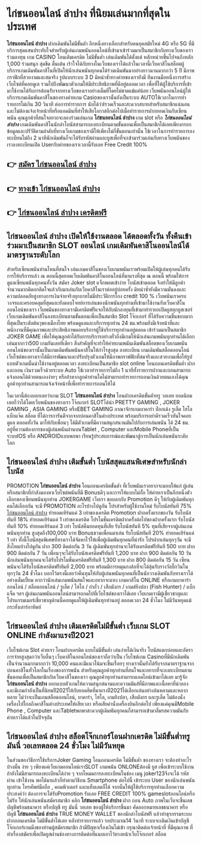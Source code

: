 # ไก่ชนออนไลน์ ลําปาง  ที่นิยมเล่นมากที่สุดในประเทศ

**ไก่ชนออนไลน์ ลําปาง** ฝากเดิมพันไม่มีขั้นต่ำ  อีกหนึ่งทางเลือกสำหรับคนยุคสมัยใหม่ 4G หรือ 5G ที่มีบริการสุดแสนประทับใจสำหรับผู้เล่นเกมพนันออนไลน์ที่เข้ามาเข้าร่วมมาเป็นสมาชิกกับทางเว็บของเราร่วมลงทุน เกม CASINO  โอนเติมเครดิต ไม่มีขั้นต่ำ เล่นเดิมพันได้ตั้งแต่ หลักหน่วยขึ้นไปจนถึงหลัก 1,000 ร่วมสนุก สุดขีด ตื่นเต้น เร้าใจได้กับทางในเว็บของเราได้แล้วในเวลานี้เว็บคาสิโนสล็อตผู้บริการเกมเดิมพันคาสิโนที่เปิดให้นักเล่นพนันทุกคนได้ร่วมเดิมพันมาอย่างยาวนานมากกว่า 5 ปี มีภาพกราฟิกที่สวยงามและสมจริง รูปแบบระบบ 3 D
มิหนำซ้ำทางค่ายของเรายังมี ทีมงานมือหนึ่งการสร้างเว็บไซต์ที่คอยดูเล  รวมไปถึงพัฒนาตัวเกมให้มีประสิทธิภาพที่ดีอยู่ตลอดเวลา เพื่อที่ให้ผู้ใช้บริการที่เข้ามาใช้งานได้รับการต้อนรับจากทางเว็บของเราอย่างเต็มที่โดยไม่ขาดแม้แต่น้อย เว็บพนันออนไลน์ผู้ให้บริการเกมเดิมพันคาสิโนของทางค่ายเกม Casioของเรานั้นยังเป็นระบบ AUTOใช้เวลาในการทำรายการไม่เกิน 30 วินาที ต่อการทำรายการ นับได้ว่าIรวดเร็วและสะดวกสบายสำหรับสมาชิกแน่นอนและไม่ต้องแจ้งเจ้าหน้าที่หรือแอดมินที่ทำให้เสียโอกาสอีกต่อไปเมื่อทำรายการฝากยอดเงินกับเซียนพนัน
คุณลูกค้าที่สนใจอยากจะลองร่วมเล่นเกม **ไก่ชนออนไลน์ ลําปาง** เกม slot  หรือ ***ไก่ชนออนไลน์ ลําปาง*** เกมเดิมพันคาสิโนนักล่าโบนัสสามารถลงทะเบียนตามขั้นตอนเพื่อเป็นสมาชิกได้เลยเพียงกรอกข้อมูลและปรัวัติตามลำดับที่ทางเว็บเกมของเรามีให้เพียงไม่กี่ขั้นตอนเท่านั้น ใช้เวลาในการทำรายการลงทะเบียนไม่ถึง 2 นาทีนักเดิมพันก็จะได้รับรหัสผ่านและยูสเพื่อที่จะเข้ามาร่วมเล่นกับทางเว็บพนันของเราลงทะเบียนเปิด Userกับค่ายของเราเวลานี้รับเลย Free Credit 100%

## 👉 [สมัคร ไก่ชนออนไลน์ ลําปาง](https://archa888.com/)
## 👉 [ทางเข้า ไก่ชนออนไลน์ ลําปาง](https://archa888.com/)
## 👉 [ไก่ชนออนไลน์ ลําปาง เครดิตฟรี](https://archa888.com/)

## ไก่ชนออนไลน์ ลําปาง เปิดให้ใช้งานตลอด ได้ตลอดทั้งวัน ทั้งคืนเข้าร่วมมาเป็นสมาชิก SLOT ออนไลน์ เกมเดิมพันคาสิโนออนไลน์ได้มาตรฐานระดับโลก

สำหรับเซียนพนันท่านไหนที่สนใจ เล่นเกมคาสิโนของเว็บเกมพนันเราพร้อมเปิดให้ผู้เล่นทุกคนได้รับการให้บริการแล้ว ณ ตอนนี้สุดยอดเว็บเดิมพันคาสิโนออนไลน์ที่มาแรงที่สุด ณ ตอนนี้ พร้อมให้การดูแลเซียนพนันทุกคนทั้งวัน สมัคร Joker slot แจ็กพอตเข้าง่าย โบนัสเข้าตลอด จึงทำให้มีลูกค้าจำนวนมากติดอกติดใจแล้วกับมาเล่นกับเว็บคาสิโนเราต่ออยู่บ่อยครั้ง มิหนำซ้ำยังมีความมั่นคงและความปลอดภัยสูงทางการเงินจ่ายจริงทุกบาทไม่มีประวัติการโกง credit 100 % เว็บพนันเราครบวงจรและครอบคลุมที่สุดและยังตอบโจทย์การเล่นของนักพนันทุกท่านที่เข้ามาใช้งานกับเว็บคาสิโนออนไลน์ของเรา
เว็บพนันของทางเรามีเครดิตฟรีแจกให้กับนักลงทุนที่เข้ามาทำรายกเปิดยูสทุกยูสเซอร์ เว็บเกมเดิมพันคาสิโนลงทะเบียนตามขั้นตอนเพื่อเป็นสมาชิก Slot โจ๊กเกอร์ ที่ได้รับความชื่นชอบมากที่สุดเป็นระดับต้นๆของเมืองไทย พร้อมดูแลและบริการทุกท่าน 24 ชม.พร้อมยังมีเจ้าหน้าที่และพนักงานที่มีคุณภาพและประสิทธิภาพคอยบริการผู้ใช้บริการทุกท่านอยู่ตลอด เข้าร่วมมาเป็นสมาชิก JOKER GAME เพื่อให้คุณลูกค้าได้รับการบริการอย่างทั่วถึงมีเกมให้นักเล่นเกมพนันทุกท่านได้เลือกเล่นมากกว่า500 เกมกันเลยทีเดียว
สิ่งสำคัญที่จะทำให้ค่ายเกมพนันเดิมพันสล็อตของเว็บเกมพนันออนไลน์ของเรานั้นเป็นเกมเดิมพันพนันคาสิโนให้กำไรสูงสุด ลงทะเบียน  เกมเดิมพันสล็อตออนไลน์เว็บไซต์ของทางเราได้มีการพัฒนาและปรับปรุงตัวเกมให้มีภาพกราฟฟิกที่สมจริงและสวยงามเพื่อให้รูปแบบตัวเกมนั้นน่าใช้งานอยู่ตลอดเวลา ลงทะเบียนเป็นสมาชิก slot online โอนถอนเครดิตขั้นต่ำ ฝากและถอน เงินรวดเร็วด้วยระบบ Auto ใช้เวลาทำรายการไม่ถึง 1 นาทีทั้งรายการฝากและถอนสามารถแจ้งถอนได้ด้วยตนเองง่ายๆ หรือถ้าหากลูกค้าท่านใดไม่สามารถทำรายการถอนเงินด้วยตนเองได้คุณลูกค้าทุกท่านสามารถแจ้งเจ้าหน้าที่เพื่อทำรายการถอนให้ได้

ในเวลานี้ต้องบอกเลยว่าเกม SLOT **ไก่ชนออนไลน์ ลําปาง** โอนฝากเครดิตขั้นต่ำทรู วอเลท ยอดนิยมเลยก็ว่าได้โดยเว็บพนันของทางเรา โจ๊กเกอร์ SLOTได้นำ PRETTY GAMING , JOKER GAMING , ASIA GAMING หรือEBET GAMING อาณาจักรเกมบาคาร่า ป๊อกเด้ง รูเล็ต ไฮโล แบ็กแจ๊ค สล็อต ที่ได้การการันตีจากจากบ่อนคาสิโนต่างประเทศ พร้อมบริการอย่าดีรวดเร็วทันใจคอยดูแล ตลอดทั้งวัน มาให้กับเพื่อนๆ ได้มีตัวเกมที่มีความสนุกสนานมันไปกับการเล่นพนัน ได้ 24 ชม. อยู่ที่ความต้องการของผู้เล่นพนันผ่านบนTablet , Computer และMobile Phoneที่เป็นระบบIOS หรือ ANDROIDแบบพกพา เรียนรู้ประสบการณ์และพัฒนาสู่การเป็นนักเล่นพนันระดับโลก

## ไก่ชนออนไลน์ ลําปาง เติมขั้นต่ำ โบนัสสุดแสนพิเศษสำหรับนักล่าโบนัส

 PROMOTION  **ไก่ชนออนไลน์ ลําปาง** โอนถอนเครดิตขั้นต่ำ ที่เว็บพนันเราอยากจะมอบให้แก่  ผู้เล่น หรือสมาชิกที่กำลังมองหาเว็บไซต์พนันที่มี Bonusดีๆ และการให้แบบไม่กั๊ก ให้ค่ายเราเป็นอีกหนึ่งตัวเลือกของเซียนพนันทุกท่าน JOKERGAME เว็บเรา ขอบอกกับ Promotion ดีๆ ให้กับผู้เดิมพันทุกคนได้เลือกกัน จะมี PROMOTION อะไรบ้างไปดูกัน
โปรสำหรับผู้ใช้งานใหม่ รับโบนัสทันที 75% [ไก่ชนออนไลน์ ลําปาง](https://archa888.com/) ทำยอดเทิร์นแค่ 3 เท่าของเครดิต
 Promotion ฝากครั้งแรกของวัน รับโบนัสทันที 18% ทำยอดเทิร์นแค่ 1 เท่าของเครดิต
โปรโมชั่นเครดิตฝากครั้งต่อไปของฝากครั้งแรก รับโบนัสทันที 10% ทำยอดเทิร์นแค่ 3 เท่า
โบนัสคืนยอดทุนที่เสีย รับโบนัสทันที 5% ทุนที่เสียจากผู้เล่นเกมพนันทุกท่าน สูงสุดถึง100,000 บาท
Bonusชวนเพื่อนมาเล่น รับโบนัสทันที 20% ทำยอดเทิร์นแค่ 1 เท่า
ทั้งนี้โบนัสสุดพิเศษที่ทางเราได้จัดหาไว้ให้เพื่อผู้เดิมพันทุกคนที่น่ารัก โปรฝากเล่นทุกๆวัน จะมีสิ่งไหนบ้างไปดูกัน
ฝาก 300 ติดต่อกัน 3 วัน ผู้เดิมพันทุกท่านจะได้รับเครดิตฟรีทันที 500 บาท
ฝาก 900 ติดต่อกัน 7 วัน เพื่อนๆจะได้รับโบนัสเครดิตฟรีทันที 1,200 บาท
ฝาก 900 ติดต่อกัน 10 วัน นักเล่นพนันทุกคนจะได้รับโปรโมชั่นเครดิตฟรีทันที 1,300 บาท
ฝาก 800 ติดต่อกัน 15 วัน เซียนพนันจะได้รับโบนัสเครดิตฟรีทันที 2,000 บาท
พร้อมมีการหมุนกงล้อที่จะได้ลุ้นรับรางวัลบิ๊กวินในทุกๆวัน 24 ชั่วโมง บอกไว้ตรงนี้เลยว่าคืนทุนให้กับผู้เล่นพนันทุกคนที่เป็นนักวางเดิมพันกับทางเราได้อย่างเต็มเปี่ยม หากว่านักเล่นเกมพนันสนใจและอยากจะแทง เกมคาสิโน ONLINE หรือเกมบาคาร่าออนไลน์ / สล็อตออนไลน์ / รูเล็ต / ไฮโล / กำถั่ว / เสือมังกร / เกมส์ยิงปลา (Fish Hunter) / แบ็กแจ็ค ฯลฯ ผู้เล่นเกมพนันออนไลน์สามารถกดไปที่เว็บไซต์ของเราได้เลย เว็บเกมเรามีผู้เชี่ยวชาญและโปรแกรมเมอร์เชี่ยวชาญด้านนี้คอยดูแลให้ผู้เดิมพันทุกท่านอยู่ ตลอดเวลา 24 ชั่วโมง ไม่มีวันหยุดแม้กระทั่งเสาร์อาทิตย์

## ไก่ชนออนไลน์ ลําปาง เติมเครดิตไม่มีขั้นต่ำ  เว็บเกม SLOT ONLINE กำลังมาแรงปี2021

เว็บไซต์เกม Slot ค่ายเรา โอนฝากเครดิต แบบไม่มีขั้นต่ำ เล่นง่ายได้เงินจริง โบนัสแตกบ่อยและอัตราการจ่ายสูงสุดกว่าเว็บอื่นๆ เว็บคาสิโนออนไลน์ของเราถือว่าเป็น เว็บไซต์เกม Casinoที่มีนักเดิมพันเป็นจำนวนมากมากกว่า 10,000 คนและมีแนวโน้มจะขึ้นเรื่อยๆ ทางเรานั้นยังได้รับจากมาตราฐานจากบ่อนคาสิโนทั่วโลกในเรื่องของการพนัน สำหรับคุณลูกค้าทุกท่านที่สนใจและอยากที่จะลงทะเบียนตามขั้นตอนเพื่อเป็นสมาชิกกับเว็บคาสิโนของเรา คุณลูกค้าทุกท่านสามารถแอดไลน์เข้ามาได้เลย
	มารู้จัก **ไก่ชนออนไลน์ ลําปาง** ออกแบบตัวเกมให้ความสนุกสนานและความมันส์ที่มีภาพและเนื้อหาที่น่าลอง และมีเกมกำลังเป็นที่นิยมปี2021ให้กับยอดฮิตที่มาแรงปี2021ได้เลือกเล่นอย่างล้นหลามและหลากหลาย  ไม่ว่าจะเป็นเกมสล็อตออนไลน์, บาคาร่า, ไฮโล, เกมยิงปลา, เสือมังกร และรูเล็ต ไม่ต้องนั่งเครื่องไปไกลถึงคาสิโนต่างประเทศให้เสียเวลา หรือเสียค่านั่งเครื่องบินอีกต่อไป เพียงแค่คุณมีMobile Phone , Computer และTabletพกพาสะดวกผู้เดิมพันทุกคนก็สามารถเข้ามาลิ้มรสความมันกับค่ายเราได้แล้วในปัจจุบัน

## ไก่ชนออนไลน์ ลําปาง สล็อตโจ๊กเกอร์โอนฝากเครดิต ไม่มีขั้นต่ำทรู มันนี่ วอเลทตลอด 24 ชั่วโมง ไม่มีวันหยุด

ในส่วนของวิธีการใช้บริการJoker Gaming โอนถอนเครดิต ไม่มีขั้นต่ำ ของทางเรา จะต้องทำอะไรบ้างนั้น ง่าย ๆ เพียงแค่เว็บเกมออนไลน์เราSLOT เกมพนัน ONLONEต้องมี ยูส เพื่อเข้าระบบใช้งาน ถ้ายังไม่มีสามารถลงทะเบียนได้ง่าย ๆ จากโหมดการลงทะเบียนในช่อง เมนู joker123จึงจะได้ รหัสผ่าน เข้าใช้งาน พอได้มาแล้วก็ทำตามวิธีบน Smartphone  ต่อไปนี้
เข้าระบบ User  ของนักเล่นพนันทุกท่าน โทรศัพท์มือถือ , คอมพิวเตอร์ และแท็บเลตก็ได้
จากนั้นให้ผู้ใช้บริการทุกท่านเลือกความประสงค์ว่า ต้องการจะได้รับPromotion รับเลย FREE CREDIT 100% gameslotออนไลน์หรือไม่รับ
ให้นักเล่นพนันสมัครสมาชิก คลิก **ไก่ชนออนไลน์ ลําปาง** ฝาก ถอน Auto ภาพในเว็บจะขึ้นเลขบัญชีพร้อมธนาคาร หรือบัญชี ทรู มันนี่ วอเลท ของผู้ให้บริการขึ้นมา
คัดลอกหมายเลขธนาคาร หรือบัญชี **ไก่ชนออนไลน์ ลําปาง** TRUE MONEY WALLET ของนักล่าโบนัสฟรี แล้วทำธุรกรรมระบบฝากถอนเครดิต ไม่มีขั้นต่ำได้เลย
หลังทำรายการแล้ว รอประมาณ14 วินาที ระบบจะเติมเงินเข้าบัญชีโจ๊กเกอร์เกมมิ่งของท่านผู้สมัครสมาชิก
ถ้ามีปัญหาเรื่องเงินไม่เข้า กรุณาติดต่อเจ้าหน้าที่ ที่มีคุณภาพ ที่ทำเรื่องสมัครเพื่อเปิดยูสผ่านช่องทางการติดต่อที่แนบเอาไว้ทางหน้าเว็บโจ๊กเกอร์ สล็อต


